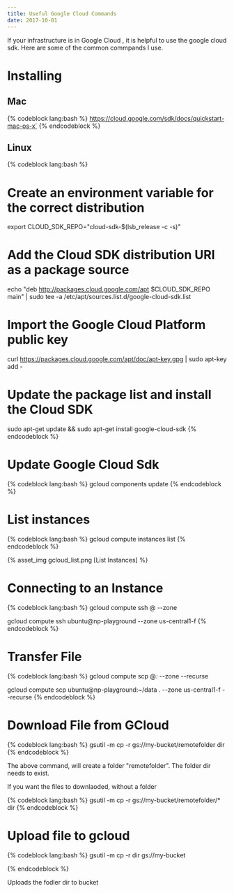 ```yaml
---
title: Useful Google Cloud Commands
date: 2017-10-01
---
```


If your infrastructure is in Google Cloud , it is helpful to use the google cloud sdk.
Here are some of the common commpands I use.

# Installing  

## Mac
{% codeblock lang:bash %}
https://cloud.google.com/sdk/docs/quickstart-mac-os-x`
{% endcodeblock %}

## Linux

{% codeblock lang:bash %}
# Create an environment variable for the correct distribution
export CLOUD_SDK_REPO="cloud-sdk-$(lsb_release -c -s)"

# Add the Cloud SDK distribution URI as a package source
echo "deb http://packages.cloud.google.com/apt $CLOUD_SDK_REPO main" | sudo tee -a /etc/apt/sources.list.d/google-cloud-sdk.list

# Import the Google Cloud Platform public key
curl https://packages.cloud.google.com/apt/doc/apt-key.gpg | sudo apt-key add -

# Update the package list and install the Cloud SDK
sudo apt-get update && sudo apt-get install google-cloud-sdk
{% endcodeblock %}


# Update Google Cloud Sdk
{% codeblock lang:bash %}
gcloud components update
{% endcodeblock %}

# List instances

{% codeblock lang:bash %}
gcloud compute instances list
{% endcodeblock %}

{% asset_img  gcloud_list.png [List Instances] %}

# Connecting to an Instance

{% codeblock lang:bash %}
gcloud compute ssh <username>@<machine name> --zone <zone>

gcloud compute ssh ubuntu@np-playground --zone us-central1-f
{% endcodeblock %}


# Transfer File

{% codeblock lang:bash %}
gcloud compute scp <user name>@<machine name>:<remote folder path> <local directory > --zone <zone> --recurse

gcloud compute scp ubuntu@np-playground:~/data . --zone us-central1-f --recurse
{% endcodeblock %}

# Download File from GCloud

{% codeblock lang:bash %}
gsutil -m cp -r  gs://my-bucket/remotefolder dir
{% endcodeblock %}

The above command, will create a  folder "remotefolder".
The folder dir needs to exist.

If you want the files to downlaoded, without a folder

{% codeblock lang:bash %}
gsutil -m cp -r  gs://my-bucket/remotefolder/* dir
{% endcodeblock %}


# Upload file to gcloud 

{% codeblock lang:bash %}
gsutil -m cp -r dir gs://my-bucket  

{% endcodeblock %}

Uploads the fodler dir to bucket
